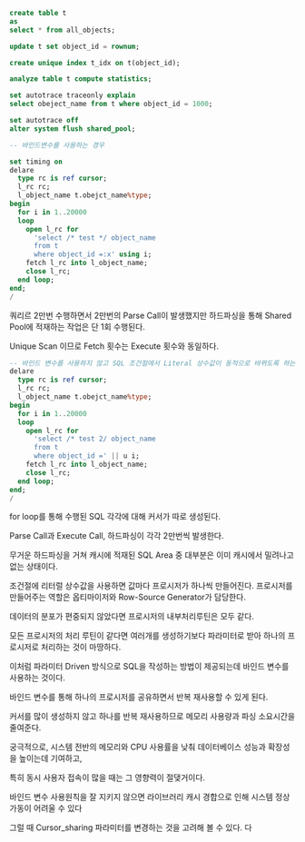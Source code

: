 ```sql
create table t
as
select * from all_objects;

update t set object_id = rownum;

create unique index t_idx on t(object_id);

analyze table t compute statistics;

set autotrace traceonly explain
select obeject_name from t where object_id = 1000;

set autotrace off
alter system flush shared_pool;

-- 바인드변수를 사용하는 경우

set timing on
delare
  type rc is ref cursor;
  l_rc rc;
  l_object_name t.obejct_name%type;
begin
  for i in 1..20000
  loop
    open l_rc for
      'select /* test */ object_name
      from t
      where object_id =:x' using i;
    fetch l_rc into l_object_name;
    close l_rc;
  end loop;
end;
/
```

쿼리르 2만번 수행하면서 2만번의 Parse Call이 발생했지만 하드파싱을 통해 Shared Pool에 적재하는 작업은 단 1회 수행된다.

Unique Scan 이므로 Fetch 횟수는 Execute 횟수와 동일하다.

```sql
-- 바인드 변수를 사용하지 않고 SQL 조건절에서 Literal 상수값이 동적으로 뱌뀌도록 하는 경우
delare
  type rc is ref cursor;
  l_rc rc;
  l_object_name t.obejct_name%type;
begin
  for i in 1..20000
  loop
    open l_rc for
      'select /* test 2/ object_name
      from t
      where object_id =' || u i;
    fetch l_rc into l_object_name;
    close l_rc;
  end loop;
end;
/

```

for loop를 통해 수행된 SQL 각각에 대해 커서가 따로 생성된다.

Parse Call과 Execute Call, 하드파싱이 각각 2만번씩 발생한다.

무거운 하드파싱을 거쳐 캐시에 적재된 SQL Area 중 대부분은 이미 캐시에서 밀려나고 없는 상태이다.

조건절에 리터럴 상수값을 사용하면 값마다 프로시저가 하나씩 만들어진다. 프로시저를 만들어주는 역할은 옵티마이저와 Row-Source Generator가 담당한다.

데이터의 분포가 편중되지 않았다면 프로시저의 내부처리루틴은 모두 같다.

모든 프로시저의 처리 루틴이 같다면 여러개를 생성하기보다 파라미터로 받아 하나의 프로시저로 처리하는 것이 마땅하다.

이처럼 파라미터 Driven 방식으로 SQL을 작성하는 방법이 제공되는데 바인드 변수를 사용하는 것이다.

바인드 변수를 통해 하나의 프로시저를 공유하면서 반복 재사용할 수 있게 된다.

커서를 많이 생성하지 않고 하나를 반복 재사용하므로 메모리 사용량과 파싱 소요시간을 줄여준다.

궁극적으로, 시스템 전반의 메모리와 CPU 사용률을 낮춰 데이터베이스 성능과 확장성을 높이는데 기여하고,

특히 동시 사용자 접속이 많을 때는 그 영향력이 절댖거이다.

바인드 변수 사용원칙을 잘 지키지 않으면 라이브러리 캐시 경합으로 인해 시스템 정상 가동이 어려울 수 있다

그럴 때 Cursor_sharing 파라미터를 변경하는 것을 고려해 볼 수 있다.
다

